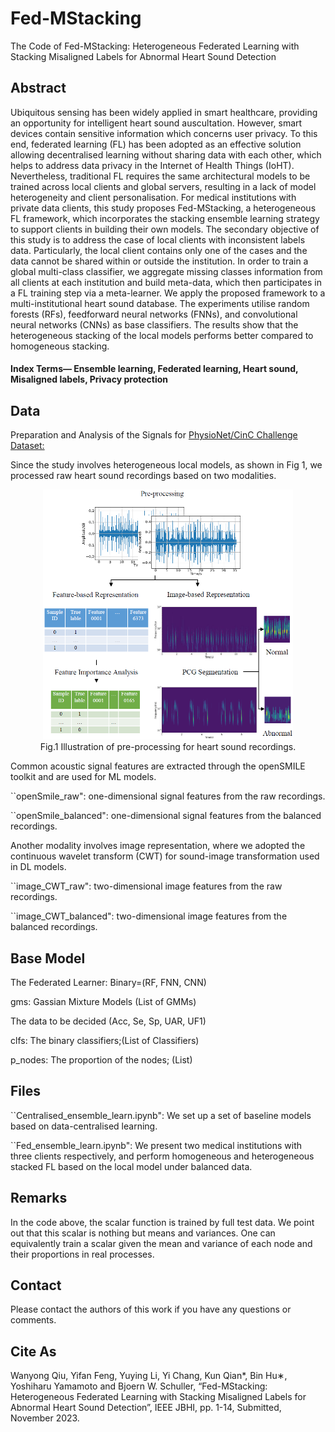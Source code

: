 # Fed-MStacking
The Code of Fed-MStacking: Heterogeneous Federated Learning with Stacking Misaligned Labels for Abnormal Heart Sound  Detection

## Abstract
Ubiquitous sensing has been widely applied in smart healthcare, providing an opportunity for intelligent heart sound auscultation. However, smart devices contain sensitive information which concerns user privacy. To this end, federated learning (FL) has been adopted as an effective solution allowing decentralised learning without sharing data with each other, which helps to address data privacy in the Internet of Health Things (IoHT). Nevertheless, traditional FL requires the same architectural models to be trained across local clients and global servers, resulting in a lack of model heterogeneity and client personalisation. For medical institutions with private data clients, this study proposes Fed-MStacking, a heterogeneous FL framework, which incorporates the stacking ensemble learning strategy to support clients in building their own models. The secondary objective of this study is to address the case of local clients with inconsistent labels data. Particularly, the local client contains only one of the cases and the data cannot be shared within or outside the institution. In order to train a global multi-class classifier, we aggregate missing classes information from all clients at each institution and build meta-data, which then participates in a FL training step via a meta-learner. We apply the proposed framework to a multi-institutional heart sound database. The experiments utilise random forests (RFs), feedforward neural networks (FNNs), and convolutional neural networks (CNNs) as base classifiers. The results show that the heterogeneous stacking of the local models performs better compared to homogeneous stacking. 

#### Index Terms— Ensemble learning, Federated learning, Heart sound, Misaligned labels, Privacy protection

## Data
Preparation and Analysis of the Signals for [PhysioNet/CinC Challenge Dataset:](https://physionet.org/content/challenge-2016/1.0.0/)

Since the study involves heterogeneous local models, as shown in Fig 1, we processed raw heart sound recordings based on two modalities. 

<div align="center">
<img src="/results/data.jpg" width="400" height="400">
</div>
<div align="center">Fig.1 Illustration of pre-processing for heart sound recordings.</div>

Common acoustic signal features are extracted through the openSMILE toolkit and are used for ML models.
   
``openSmile_raw": one-dimensional signal features from the raw recordings.

``openSmile_balanced": one-dimensional signal features from the balanced recordings.

Another modality involves image representation, where we adopted the continuous wavelet transform (CWT) for sound-image transformation used in DL models.
   
``image_CWT_raw": two-dimensional image features from the raw recordings.

``image_CWT_balanced": two-dimensional image features from the balanced recordings.

## Base Model

The Federated Learner: Binary=(RF, FNN, CNN)

gms: Gassian Mixture Models (List of GMMs)

The data to be decided (Acc, Se, Sp, UAR, UF1)

clfs: The binary classifiers;(List of Classifiers)

p_nodes: The proportion of the nodes; (List)


## Files

``Centralised_ensemble_learn.ipynb": We set up a set of baseline models based on data-centralised learning.

``Fed_ensemble_learn.ipynb": We present two medical institutions with three clients respectively, and perform homogeneous and heterogeneous stacked FL based on the local model under balanced data. 

## Remarks

In the code above, the scalar function is trained by full test data. We point out that this scalar is nothing but means and variances. One can equivalently train a scalar given the mean and variance of each node and their proportions in real processes.

## Contact

Please contact the authors of this work if you have any questions or comments.

## Cite As
Wanyong Qiu, Yifan Feng, Yuying Li, Yi Chang, Kun Qian*, Bin Hu∗, Yoshiharu Yamamoto and Bjoern W. Schuller, “Fed-MStacking: Heterogeneous Federated Learning with Stacking Misaligned Labels for Abnormal Heart Sound Detection”, IEEE JBHI, pp. 1-14, Submitted, November 2023.
